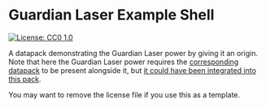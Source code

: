 # Guardian Laser Example Shell

[![License: CC0 1.0](https://img.shields.io/badge/License-CC0%201.0-lightgrey.svg)](https://creativecommons.org/publicdomain/zero/1.0/)

A datapack demonstrating the Guardian Laser power by giving it an origin. Note that here the Guardian Laser power requires the [corresponding datapack](https://github.com/Alluysl/OriginsDatapacks/tree/master/Power%20Library/src/Guardian%20Laser) to be present alongside it, but [it could have been integrated into this pack](https://github.com/Alluysl/OriginsDatapacks/tree/master/Power%20Library/src/Guardian%20Laser%20Example).

You may want to remove the license file if you use this as a template.